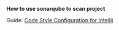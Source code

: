  **How to use sonarqube to scan project** 

Guide:
  [Code Style Configuration for Intellij](https://github.com/SonarSource/sonar-developer-toolset)